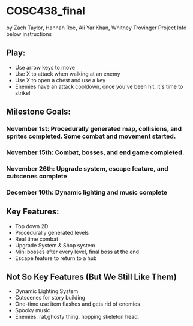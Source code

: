 # COSC438_final
by Zach Taylor, Hannah Roe, Ali Yar Khan, Whitney Trovinger
Project Info below instructions

## Play:
- Use arrow keys to move
- Use X to attack when walking at an enemy
- Use X to open a chest and use a key
- Enemies have an attack cooldown, once you've been hit, it's time to strike!


## Milestone Goals:
### November 1st: Procedurally generated map, collisions, and sprites completed. Some combat and movement started.
### November 15th: Combat, bosses, and end game completed. 
### November 26th: Upgrade system, escape feature, and cutscenes complete
### December 10th: Dynamic lighting and music complete

## Key Features: 
- Top down 2D
- Procedurally generated levels
- Real time combat 
- Upgrade System & Shop system 
- Mini bosses after every level, final boss at the end 
- Escape feature to return to a hub

## Not So Key Features (But We Still Like Them) 
- Dynamic Lighting System 
- Cutscenes for story building
- One-time use item flashes and gets rid of enemies 
- Spooky music
- Enemies: rat,ghosty thing, hopping skeleton head. 
